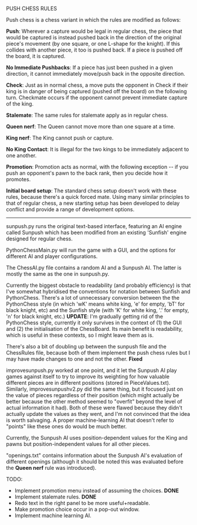 PUSH CHESS RULES

Push chess is a chess variant in which the rules are modified as follows:

**Push**: Wherever a capture would be legal in regular chess, the piece that would be captured is instead pushed back in the direction of the original piece's movement (by one square, or one L-shape for the knight). If this collides with another piece, it too is pushed back. If a piece is pushed off the board, it is captured.

**No Immediate Pushbacks**: If a piece has just been pushed in a given direction, it cannot immediately move/push back in the opposite direction.

**Check**: Just as in normal chess, a move puts the opponent in Check if their king is in danger of being captured (pushed off the board) on the following turn. Checkmate occurs if the opponent cannot prevent immediate capture of the king.

**Stalemate**: The same rules for stalemate apply as in regular chess.

**Queen nerf**: The Queen cannot move more than one square at a time.

**King nerf**: The King cannot push or capture.

**No King Contact**: It is illegal for the two kings to be immediately adjacent to one another.

**Promotion**: Promotion acts as normal, with the following exception -- if you push an opponent's pawn to the back rank, then you decide how it promotes.

**Initial board setup**: The standard chess setup doesn't work with these rules, because there's a quick forced mate. Using many similar principles to that of regular chess, a new starting setup has been developed to delay conflict and provide a range of development options.

------------------------------------------------------------------------------------------------
sunpush.py runs the original text-based interface, featuring an AI engine called Sunpush which has been modified from an existing 'Sunfish' engine designed for regular chess.

PythonChessMain.py will run the game with a GUI, and the options for different AI and player configurations.

The ChessAI.py file contains a random AI and a Sunpush AI. The latter is mostly the same as the one in sunpush.py.

Currently the biggest obstacle to readability (and probably efficiency) is that I've somewhat hybridised the conventions for notation between Sunfish and PythonChess. There's a lot of unnecessary conversion between the the PythonChess style (in which 'wK' means white king, 'e' for empty, 'bT' for black knight, etc) and the Sunfish style (with 'K' for white king, '.' for empty, 'n' for black knight, etc.)
**UPDATE**: I'm gradually getting rid of the PythonChess style, currently it only survives in the context of (1) the GUI and (2) the initialisation of the ChessBoard. Its main benefit is readability, which is useful in these contexts, so I might leave them as is.

There's also a bit of doubling up between the sunpush file and the ChessRules file, because both of them implement the push chess rules but I may have made changes to one and not the other. **Fixed**

improvesunpush.py worked at one point, and it let the Sunpush AI play games against itself to try to improve its weighting for how valuable different pieces are in different positions (stored in PieceValues.txt). Similarly, improvesunpushv2.py did the same thing, but it focused just on the value of pieces regardless of their position (which might actually be better because the other method seemed to "overfit" beyond the level of actual information it had). Both of these were flawed because they didn't actually update the values as they went, and I'm not convinced that the idea is worth salvaging. A proper machine-learning AI that doesn't refer to "points" like these ones do would be much better.

Currently, the Sunpush AI uses position-dependent values for the King and pawns but position-independent values for all other pieces.

"openings.txt" contains information about the Sunpush AI's evaluation of different openings (although it should be noted this was evaluated before the **Queen nerf** rule was introduced).

TODO:
- Implement promotion menu instead of assuming the choices. **DONE**
- Implement stalemate rules. **DONE**
- Redo text in the right panel to be more useful+readable.
- Make promotion choice occur in a pop-out window.
- Implement machine learning AI.

